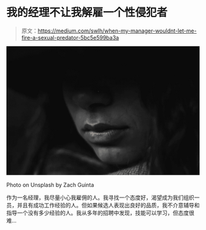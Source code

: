 # 我的经理不让我解雇一个性侵犯者

> 原文：<https://medium.com/swlh/when-my-manager-wouldnt-let-me-fire-a-sexual-predator-5bc5e599ba3a>

![](img/1c08aa4ecc2ccb2011dd6c048d145b04.png)

Photo on Unsplash by Zach Guinta

作为一名经理，我尽量小心我雇佣的人。我寻找一个态度好，渴望成为我们组织一员，并且有成功工作经验的人。但如果候选人表现出良好的品质，我不介意辅导和指导一个没有多少经验的人。我从多年的招聘中发现，技能可以学习，但态度很难…